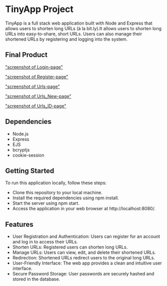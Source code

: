 # TinyApp Project

TinyApp is a full stack web application built with Node and Express that allows users to shorten long URLs (à la bit.ly).It allows users to shorten long URLs into easy-to-share, short URLs. Users can also manage their shortened URLs by registering and logging into the system.

## Final Product

["screenshot of Login-page"](https://github.com/hinali/tinyapp/blob/master/docs/Login_page.png?raw=true)

["screenshot of Register-page"](https://github.com/hinali/tinyapp/blob/master/docs/Register_page.png)

["screenshot of Urls-page"](https://github.com/hinali/tinyapp/blob/master/docs/Urls_page.png)

["screenshot of Urls_New-page"](https://github.com/hinali/tinyapp/blob/master/docs/Urls_New_page.png)

["screenshot of Urls_ID-page"](https://github.com/hinali/tinyapp/blob/master/docs/Urls_ID_page.png)

## Dependencies

- Node.js
- Express
- EJS
- bcryptjs
- cookie-session

## Getting Started

To run this application locally, follow these steps:

- Clone this repository to your local machine.
- Install the required dependencies using npm install.
- Start the server using npm start.
- Access the application in your web browser at http://localhost:8080/.

## Features

- User Registration and Authentication: Users can register for an account and log in to access their URLs.
- Shorten URLs: Registered users can shorten long URLs.
- Manage URLs: Users can view, edit, and delete their shortened URLs.
- Redirection: Shortened URLs redirect users to the original long URLs.
- User-Friendly Interface: The web app provides a clean and intuitive user interface.
- Secure Password Storage: User passwords are securely hashed and stored in the database.